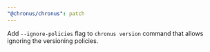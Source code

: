 ```yaml
---
"@chronus/chronus": patch
---
```


Add `--ignore-policies` flag to `chronus version` command that allows ignoring the versioning policies.
